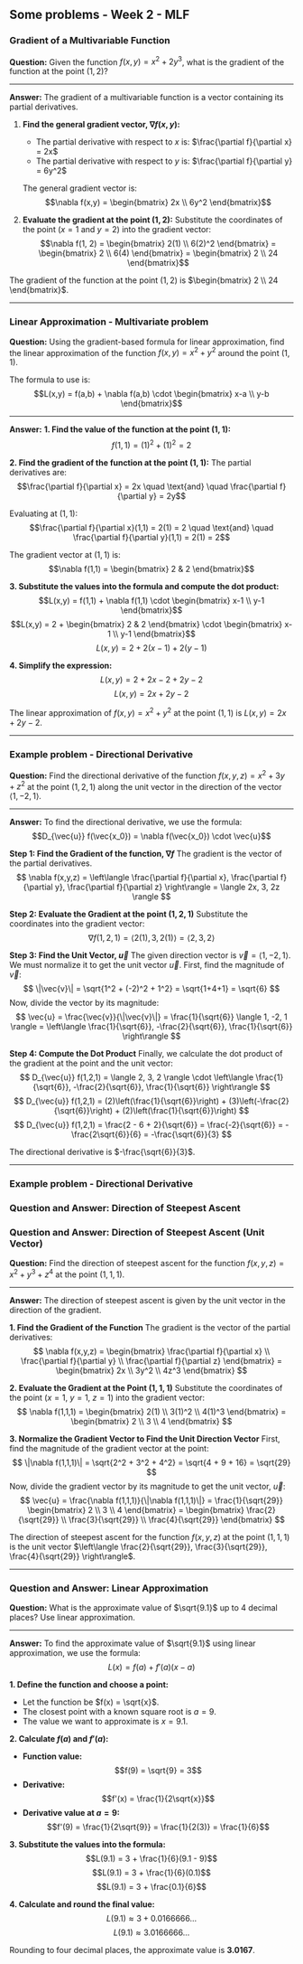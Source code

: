 ## Some problems - Week 2 - MLF

### Gradient of a Multivariable Function

**Question:**
Given the function $f(x,y) = x^2 + 2y^3$, what is the gradient of the function at the point $(1, 2)$?

---

**Answer:**
The gradient of a multivariable function is a vector containing its partial derivatives.

1.  **Find the general gradient vector, $\nabla f(x,y)$:**
    * The partial derivative with respect to $x$ is: $\frac{\partial f}{\partial x} = 2x$
    * The partial derivative with respect to $y$ is: $\frac{\partial f}{\partial y} = 6y^2$

    The general gradient vector is:
    $$\nabla f(x,y) = \begin{bmatrix} 2x \\ 6y^2 \end{bmatrix}$$

2.  **Evaluate the gradient at the point $(1, 2)$:**
    Substitute the coordinates of the point ($x=1$ and $y=2$) into the gradient vector:
    $$\nabla f(1, 2) = \begin{bmatrix} 2(1) \\ 6(2)^2 \end{bmatrix} = \begin{bmatrix} 2 \\ 6(4) \end{bmatrix} = \begin{bmatrix} 2 \\ 24 \end{bmatrix}$$

The gradient of the function at the point $(1, 2)$ is $\begin{bmatrix} 2 \\ 24 \end{bmatrix}$.

---

### Linear Approximation - Multivariate problem 

**Question:**
Using the gradient-based formula for linear approximation, find the linear approximation of the function $f(x,y) = x^2 + y^2$ around the point $(1,1)$.

The formula to use is:
$$L(x,y) = f(a,b) + \nabla f(a,b) \cdot \begin{bmatrix} x-a \\ y-b \end{bmatrix}$$

---

**Answer:**
**1. Find the value of the function at the point $(1,1)$:**
$$f(1,1) = (1)^2 + (1)^2 = 2$$

**2. Find the gradient of the function at the point $(1,1)$:**
The partial derivatives are:
$$\frac{\partial f}{\partial x} = 2x \quad \text{and} \quad \frac{\partial f}{\partial y} = 2y$$

Evaluating at $(1,1)$:
$$\frac{\partial f}{\partial x}(1,1) = 2(1) = 2 \quad \text{and} \quad \frac{\partial f}{\partial y}(1,1) = 2(1) = 2$$

The gradient vector at $(1,1)$ is:
$$\nabla f(1,1) = \begin{bmatrix} 2 & 2 \end{bmatrix}$$

**3. Substitute the values into the formula and compute the dot product:**
$$L(x,y) = f(1,1) + \nabla f(1,1) \cdot \begin{bmatrix} x-1 \\ y-1 \end{bmatrix}$$
$$L(x,y) = 2 + \begin{bmatrix} 2 & 2 \end{bmatrix} \cdot \begin{bmatrix} x-1 \\ y-1 \end{bmatrix}$$
$$L(x,y) = 2 + 2(x-1) + 2(y-1)$$

**4. Simplify the expression:**
$$L(x,y) = 2 + 2x - 2 + 2y - 2$$
$$L(x,y) = 2x + 2y - 2$$

The linear approximation of $f(x,y) = x^2 + y^2$ at the point $(1,1)$ is $L(x,y) = 2x + 2y - 2$.

---

### Example problem - Directional Derivative

**Question:**
Find the directional derivative of the function $f(x,y,z) = x^2 + 3y + z^2$ at the point $(1,2,1)$ along the unit vector in the direction of the vector $\langle 1, -2, 1 \rangle$.

---

**Answer:**
To find the directional derivative, we use the formula:
$$D_{\vec{u}} f(\vec{x_0}) = \nabla f(\vec{x_0}) \cdot \vec{u}$$

**Step 1: Find the Gradient of the function, $\nabla f$**
The gradient is the vector of the partial derivatives.
$$ \nabla f(x,y,z) = \left\langle \frac{\partial f}{\partial x}, \frac{\partial f}{\partial y}, \frac{\partial f}{\partial z} \right\rangle = \langle 2x, 3, 2z \rangle $$

**Step 2: Evaluate the Gradient at the point $(1,2,1)$**
Substitute the coordinates into the gradient vector:
$$ \nabla f(1,2,1) = \langle 2(1), 3, 2(1) \rangle = \langle 2, 3, 2 \rangle $$

**Step 3: Find the Unit Vector, $\vec{u}$**
The given direction vector is $\vec{v} = \langle 1, -2, 1 \rangle$. We must normalize it to get the unit vector $\vec{u}$.
First, find the magnitude of $\vec{v}$:
$$ \|\vec{v}\| = \sqrt{1^2 + (-2)^2 + 1^2} = \sqrt{1+4+1} = \sqrt{6} $$
Now, divide the vector by its magnitude:
$$ \vec{u} = \frac{\vec{v}}{\|\vec{v}\|} = \frac{1}{\sqrt{6}} \langle 1, -2, 1 \rangle = \left\langle \frac{1}{\sqrt{6}}, -\frac{2}{\sqrt{6}}, \frac{1}{\sqrt{6}} \right\rangle $$

**Step 4: Compute the Dot Product**
Finally, we calculate the dot product of the gradient at the point and the unit vector:
$$ D_{\vec{u}} f(1,2,1) = \langle 2, 3, 2 \rangle \cdot \left\langle \frac{1}{\sqrt{6}}, -\frac{2}{\sqrt{6}}, \frac{1}{\sqrt{6}} \right\rangle $$
$$ D_{\vec{u}} f(1,2,1) = (2)\left(\frac{1}{\sqrt{6}}\right) + (3)\left(-\frac{2}{\sqrt{6}}\right) + (2)\left(\frac{1}{\sqrt{6}}\right) $$
$$ D_{\vec{u}} f(1,2,1) = \frac{2 - 6 + 2}{\sqrt{6}} = \frac{-2}{\sqrt{6}} = -\frac{2\sqrt{6}}{6} = -\frac{\sqrt{6}}{3} $$

The directional derivative is $-\frac{\sqrt{6}}{3}$.

---

### Example problem - Directional Derivative

### Question and Answer: Direction of Steepest Ascent

### Question and Answer: Direction of Steepest Ascent (Unit Vector)

**Question:**
Find the direction of steepest ascent for the function $f(x,y,z) = x^2 + y^3 + z^4$ at the point $(1,1,1)$.

---

**Answer:**
The direction of steepest ascent is given by the unit vector in the direction of the gradient.

**1. Find the Gradient of the Function**
The gradient is the vector of the partial derivatives:
$$ \nabla f(x,y,z) = \begin{bmatrix} \frac{\partial f}{\partial x} \\ \frac{\partial f}{\partial y} \\ \frac{\partial f}{\partial z} \end{bmatrix} = \begin{bmatrix} 2x \\ 3y^2 \\ 4z^3 \end{bmatrix} $$

**2. Evaluate the Gradient at the Point $(1,1,1)$**
Substitute the coordinates of the point ($x=1$, $y=1$, $z=1$) into the gradient vector:
$$ \nabla f(1,1,1) = \begin{bmatrix} 2(1) \\ 3(1)^2 \\ 4(1)^3 \end{bmatrix} = \begin{bmatrix} 2 \\ 3 \\ 4 \end{bmatrix} $$

**3. Normalize the Gradient Vector to Find the Unit Direction Vector**
First, find the magnitude of the gradient vector at the point:
$$ \|\nabla f(1,1,1)\| = \sqrt{2^2 + 3^2 + 4^2} = \sqrt{4 + 9 + 16} = \sqrt{29} $$
Now, divide the gradient vector by its magnitude to get the unit vector, $\vec{u}$:
$$ \vec{u} = \frac{\nabla f(1,1,1)}{\|\nabla f(1,1,1)\|} = \frac{1}{\sqrt{29}} \begin{bmatrix} 2 \\ 3 \\ 4 \end{bmatrix} = \begin{bmatrix} \frac{2}{\sqrt{29}} \\ \frac{3}{\sqrt{29}} \\ \frac{4}{\sqrt{29}} \end{bmatrix} $$

The direction of steepest ascent for the function $f(x,y,z)$ at the point $(1,1,1)$ is the unit vector $\left\langle \frac{2}{\sqrt{29}}, \frac{3}{\sqrt{29}}, \frac{4}{\sqrt{29}} \right\rangle$.

---

### Question and Answer: Linear Approximation

**Question:**
What is the approximate value of $\sqrt{9.1}$ up to 4 decimal places? Use linear approximation.

---

**Answer:**
To find the approximate value of $\sqrt{9.1}$ using linear approximation, we use the formula:
$$L(x) = f(a) + f'(a)(x-a)$$

**1. Define the function and choose a point:**
* Let the function be $f(x) = \sqrt{x}$.
* The closest point with a known square root is $a=9$.
* The value we want to approximate is $x = 9.1$.

**2. Calculate $f(a)$ and $f'(a)$:**
* **Function value:**
    $$f(9) = \sqrt{9} = 3$$
* **Derivative:**
    $$f'(x) = \frac{1}{2\sqrt{x}}$$
* **Derivative value at $a=9$:**
    $$f'(9) = \frac{1}{2\sqrt{9}} = \frac{1}{2(3)} = \frac{1}{6}$$

**3. Substitute the values into the formula:**
$$L(9.1) = 3 + \frac{1}{6}(9.1 - 9)$$
$$L(9.1) = 3 + \frac{1}{6}(0.1)$$
$$L(9.1) = 3 + \frac{0.1}{6}$$

**4. Calculate and round the final value:**
$$L(9.1) \approx 3 + 0.0166666...$$
$$L(9.1) \approx 3.0166666...$$

Rounding to four decimal places, the approximate value is **3.0167**.